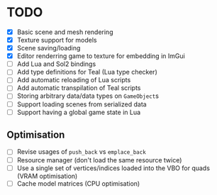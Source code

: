 # TODO
- [x] Basic scene and mesh rendering
- [x] Texture support for models
- [x] Scene saving/loading
- [x] Editor renderring game to texture for embedding in ImGui
- [ ] Add Lua and Sol2 bindings
- [ ] Add type definitions for Teal (Lua type checker)
- [ ] Add automatic reloading of Lua scripts
- [ ] Add automatic transpilation of Teal scripts
- [ ] Storing arbitrary data/data types on `GameObject`s
- [ ] Support loading scenes from serialized data
- [ ] Support having a global game state in Lua

## Optimisation
- [ ] Revise usages of `push_back`  vs `emplace_back`
- [ ] Resource manager (don't load the same resource twice)
- [ ] Use a single set of vertices/indices loaded into the VBO for quads (VRAM optimisation)
- [ ] Cache model matrices (CPU optimisation)

